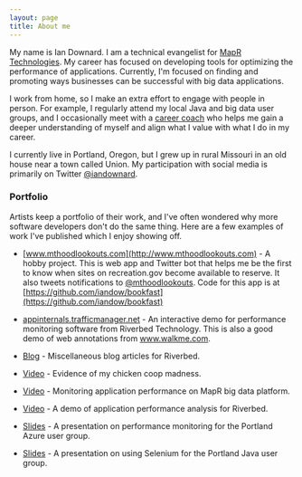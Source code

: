 ```yaml
---
layout: page
title: About me
---
```


My name is Ian Downard. I am a technical evangelist for [MapR Technologies](http://www.mapr.com). My career has focused on developing tools for optimizing the performance of applications. Currently, I'm focused on finding and promoting ways businesses can be successful with big data applications. 

I work from home, so I make an extra effort to engage with people in person. For example, I regularly attend my local Java and big data user groups, and I occasionally meet with a [career coach](http://www.portlandcoachingcollective.com/faqs/) who helps me gain a deeper understanding of myself and align what I value with what I do in my career.

I currently live in Portland, Oregon, but I grew up in rural Missouri in an old house near a town called Union. My participation with social media is primarily on Twitter [@iandownard](http://twitter.com/iandownard).

### Portfolio

Artists keep a portfolio of their work, and I've often wondered why more software developers don't do the same thing. Here are a few examples of work I've published which I enjoy showing off.

* [www.mthoodlookouts.com](http://www.mthoodlookouts.com) - A hobby project. This is web app and Twitter bot that helps me be the first to know when sites on recreation.gov become available to reserve. It also tweets notifications to [@mthoodlookouts](https://twitter.com/mthoodlookouts). Code for this app is at [https://github.com/iandow/bookfast](https://github.com/iandow/bookfast)

* [appinternals.trafficmanager.net](http://appinternals.trafficmanager.net) - An interactive demo for performance monitoring software from Riverbed Technology. This is also a good demo of web annotations from www.walkme.com.

* [Blog](http://www.riverbed.com/blogs/authors/ian-downard.html) - Miscellaneous blog articles for Riverbed.

* [Video](http://www.voltaicsystems.com/blog/solar-powered-chicken-coop/) - Evidence of my chicken coop madness.

* [Video](https://youtu.be/qeZhVoq8muo) - Monitoring application performance on MapR big data platform.

* [Video](http://bit.ly/1ROnnKE) - A demo of application performance analysis for Riverbed.

* [Slides](http://bit.ly/1MzKWVd) - A presentation on performance monitoring for the Portland Azure user group.

* [Slides](http://bit.ly/appium-pjug-deck) - A presentation on using Selenium for the Portland Java user group.

